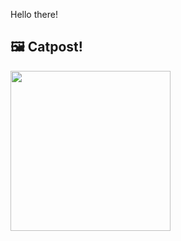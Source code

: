 Hello there!



## 🖼️ Catpost!

<sub>
    <img src="https://cdn2.thecatapi.com/images/b1i.jpg" height="256">
</sub>

